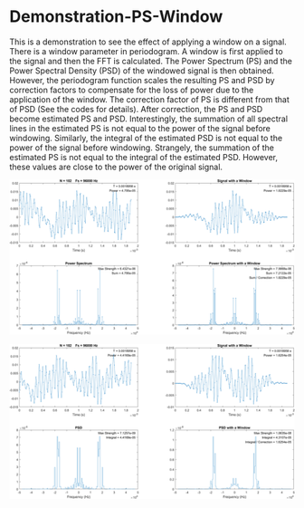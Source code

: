 # Demonstration-PS-Window
This is a demonstration to see the effect of applying a window on a signal. There is a window parameter in periodogram. A window is first applied to the signal and then the FFT is calculated. The Power Spectrum (PS) and the Power Spectral Density (PSD) of the windowed signal is then obtained. However, the periodogram function scales the resulting PS and PSD by correction factors to compensate for the loss of power due to the application of the window. The correction factor of PS is different from that of PSD (See the codes for details). After correction, the PS and PSD become estimated PS and PSD. Interestingly, the summation of all spectral lines in the estimated PS is not equal to the power of the signal before windowing. Similarly, the integral of the estimated PSD is not equal to the power of the signal before windowing. Strangely, the summation of the estimated PS is not equal to the integral of the estimated PSD. However, these values are close to the power of the original signal. 

![alt text](https://github.com/liangsizhuang/Demonstration-PS-PSD-Window/blob/master/figure_PS.png)

![alt text](https://github.com/liangsizhuang/Demonstration-PS-PSD-Window/blob/master/figure_PSD.png)
